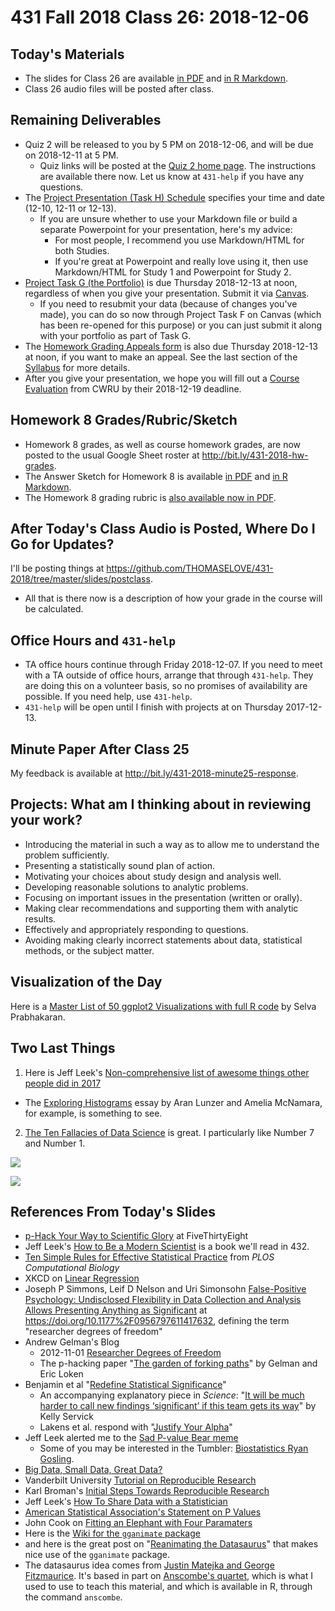 # 431 Fall 2018 Class 26: 2018-12-06

## Today's Materials

- The slides for Class 26 are available [in PDF](https://github.com/THOMASELOVE/431-2018/blob/master/slides/class26/431_class-26-slides_2018.pdf) and [in R Markdown](https://github.com/THOMASELOVE/THOMASELOVE/431-2018/master/slides/class26/431_class-26-slides_2018.Rmd).
- Class 26 audio files will be posted after class.

## Remaining Deliverables

- Quiz 2 will be released to you by 5 PM on 2018-12-06, and will be due on 2018-12-11 at 5 PM. 
  - Quiz links will be posted at the [Quiz 2 home page](https://github.com/THOMASELOVE/431-2018/tree/master/quizzes/quiz02). The instructions are available there now. Let us know at `431-help` if you have any questions.
- The [Project Presentation (Task H) Schedule](http://bit.ly/431-2018-project-schedule) specifies your time and date (12-10, 12-11 or 12-13).
  - If you are unsure whether to use your Markdown file or build a separate Powerpoint for your presentation, here's my advice:
      - For most people, I recommend you use Markdown/HTML for both Studies.
      - If you're great at Powerpoint and really love using it, then use Markdown/HTML for Study 1 and Powerpoint for Study 2.
- [Project Task G (the Portfolio)](https://thomaselove.github.io/431-2018-project/taskG.html) is due Thursday 2018-12-13 at noon, regardless of when you give your presentation. Submit it via [Canvas](https://canvas.case.edu/).
  - If you need to resubmit your data (because of changes you've made), you can do so now through Project Task F on Canvas (which has been re-opened for this purpose) or you can just submit it along with your portfolio as part of Task G.
- The [Homework Grading Appeals form](https://goo.gl/forms/G4ZZ1Fge1ZkQVKzy2) is also due Thursday 2018-12-13 at noon, if you want to make an appeal. See the last section of the [Syllabus](https://thomaselove.github.io/2018-431-syllabus/) for more details.
- After you give your presentation, we hope you will fill out a [Course Evaluation](https://webapps.case.edu/courseevals/) from CWRU by their 2018-12-19 deadline.

## Homework 8 Grades/Rubric/Sketch

- Homework 8 grades, as well as course homework grades, are now posted to the usual Google Sheet roster at http://bit.ly/431-2018-hw-grades.
- The Answer Sketch for Homework 8 is available [in PDF](https://github.com/THOMASELOVE/431-2018/blob/master/homework/Homework8/431-2018-hw8sketch.pdf) and [in R Markdown](https://github.com/THOMASELOVE/431-2018/blob/master/homework/Homework8/431-2018-hw8sketch.Rmd).
- The Homework 8 grading rubric is [also available now in PDF](https://github.com/THOMASELOVE/431-2018/blob/master/homework/Homework8/431-2018-hw8rubric.pdf).

## After Today's Class Audio is Posted, Where Do I Go for Updates?

I'll be posting things at https://github.com/THOMASELOVE/431-2018/tree/master/slides/postclass. 

- All that is there now is a description of how your grade in the course will be calculated.

## Office Hours and `431-help`

- TA office hours continue through Friday 2018-12-07. If you need to meet with a TA outside of office hours, arrange that through `431-help`. They are doing this on a volunteer basis, so no promises of availability are possible. If you need help, use `431-help`.
- `431-help` will be open until I finish with projects at on Thursday 2017-12-13. 

## Minute Paper After Class 25

My feedback is available at http://bit.ly/431-2018-minute25-response.

## Projects: What am I thinking about in reviewing your work?

- Introducing the material in such a way as to allow me to understand the problem sufficiently.
- Presenting a statistically sound plan of action.
- Motivating your choices about study design and analysis well.
- Developing reasonable solutions to analytic problems.
- Focusing on important issues in the presentation (written or orally).
- Making clear recommendations and supporting them with analytic results.
- Effectively and appropriately responding to questions.
- Avoiding making clearly incorrect statements about data, statistical methods, or the subject matter.

## Visualization of the Day

Here is a [Master List of 50 ggplot2 Visualizations with full R code](http://r-statistics.co/Top50-Ggplot2-Visualizations-MasterList-R-Code.html) by Selva Prabhakaran.

## Two Last Things

1. Here is Jeff Leek's [Non-comprehensive list of awesome things other people did in 2017](https://simplystatistics.org/2017/12/20/a-non-comprehensive-list-of-awesome-things-other-people-did-in-2017/)
  - The [Exploring Histograms](http://tinlizzie.org/histograms/) essay by Aran Lunzer and Amelia McNamara, for example, is something to see.

2. [The Ten Fallacies of Data Science](https://towardsdatascience.com/the-ten-fallacies-of-data-science-9b2af78a1862) is great. I particularly like Number 7 and Number 1.

![](https://github.com/THOMASELOVE/431-2018/blob/master/slides/class26/reproducible.png)

![](https://github.com/THOMASELOVE/431-2018/blob/master/slides/class26/data-exists.png)

## References From Today's Slides

- [p-Hack Your Way to Scientific Glory](https://fivethirtyeight.com/features/science-isnt-broken/#part1) at FiveThirtyEight
- Jeff Leek's [How to Be a Modern Scientist](https://leanpub.com/modernscientist) is a book we'll read in 432.
- [Ten Simple Rules for Effective Statistical Practice](https://journals.plos.org/ploscompbiol/article?id=10.1371/journal.pcbi.1004961) from *PLOS Computational Biology*
- XKCD on [Linear Regression](https://xkcd.com/1725/)
- Joseph P Simmons, Leif D Nelson and Uri Simonsohn [False-Positive Psychology: Undisclosed Flexibility in Data Collection and Analysis Allows Presenting Anything as Significant](https://journals.sagepub.com/doi/abs/10.1177/0956797611417632) at https://doi.org/10.1177%2F0956797611417632, defining the term "researcher degrees of freedom"
- Andrew Gelman's Blog
  - 2012-11-01 [Researcher Degrees of Freedom](https://andrewgelman.com/2012/11/01/researcher-degrees-of-freedom/)
  - The p-hacking paper "[The garden of forking paths](http://www.stat.columbia.edu/~gelman/research/unpublished/p_hacking.pdf)" by Gelman and Eric Loken
- Benjamin et al "[Redefine Statistical Significance](https://psyarxiv.com/mky9j/)"
  - An accompanying explanatory piece in *Science*: "[It will be much harder to call new findings ‘significant’ if this team gets its way](http://www.sciencemag.org/news/2017/07/it-will-be-much-harder-call-new-findings-significant-if-team-gets-its-way)" by Kelly Servick
  - Lakens et al. respond with "[Justify Your Alpha](https://psyarxiv.com/9s3y6)"
- Jeff Leek alerted me to the [Sad P-value Bear meme](https://simplystatistics.org/2013/08/26/statistics-meme-sad-p-value-bear/)
  - Some of you may be interested in the Tumbler: [Biostatistics Ryan Gosling](http://biostatisticsryangoslingreturns.tumblr.com/).
- [Big Data, Small Data, Great Data?](https://www.shutterstock.com/image-illustration/lets-shrink-big-data-into-small-221282206)
- Vanderbilt University [Tutorial on Reproducible Research](http://biostat.mc.vanderbilt.edu/wiki/pub/Main/ReproducibleResearchTutorial/HarrellScottTutorial-useR2012.pdf)
- Karl Broman's [Initial Steps Towards Reproducible Research](http://kbroman.org/steps2rr/)
- Jeff Leek's [How To Share Data with a Statistician](https://github.com/jtleek/datasharing)
- [American Statistical Association's Statement on P Values](https://amstat.tandfonline.com/doi/abs/10.1080/00031305.2016.1154108)
- John Cook on [Fitting an Elephant with Four Paramaters](https://www.johndcook.com/blog/2011/06/21/how-to-fit-an-elephant/)
- Here is the [Wiki for the `gganimate` package](https://github.com/thomasp85/gganimate/wiki)
- and here is the great post on "[Reanimating the Datasaurus](https://r-mageddon.netlify.com/post/reanimating-the-datasaurus/)" that makes nice use of the `gganimate` package. 
- The datasaurus idea comes from [Justin Matejka and George Fitzmaurice](https://www.autodeskresearch.com/publications/samestats). It's based in part on [Anscombe's quartet](https://en.wikipedia.org/wiki/Anscombe%27s_quartet), which is what I used to use to teach this material, and which is available in R, through the command `anscombe`.


